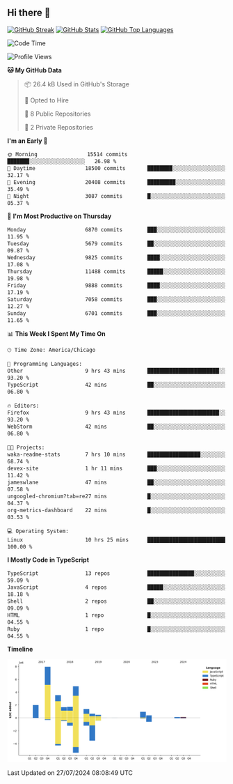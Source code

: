 ## Hi there 👋

<!--
- 🔭 I’m currently working on ...
- 🌱 I’m currently learning ...
- 👯 I’m looking to collaborate on ...
- 🤔 I’m looking for help with ...
- 💬 Ask me about ...
- 📫 How to reach me: ...
- 😄 Pronouns: ...
- ⚡ Fun fact: ...
-->

[![GitHub Streak](https://github-readme-streak-stats.herokuapp.com?user=jameswlane&theme=tokyonight)](https://git.io/streak-stats)
[![GitHub Stats](https://github-readme-stats.vercel.app/api?username=jameswlane&show_icons=true&theme=tokyonight)](https://github-readme-stats.vercel.app)
[![GitHub Top Languages](https://github-readme-stats.vercel.app/api/top-langs?username=jameswlane&show_icons=true&locale=en&layout=compact&theme=tokyonight)](https://github-readme-stats.vercel.app)


<!--START_SECTION:waka-->
![Code Time](http://img.shields.io/badge/Code%20Time-8%20hrs%2013%20mins-blue)

![Profile Views](http://img.shields.io/badge/Profile%20Views-73-blue)

**🐱 My GitHub Data** 

> 📦 26.4 kB Used in GitHub's Storage 
 > 
> 💼 Opted to Hire
 > 
> 📜 8 Public Repositories 
 > 
> 🔑 2 Private Repositories 
 > 
**I'm an Early 🐤** 

```text
🌞 Morning                15514 commits       ███████░░░░░░░░░░░░░░░░░░   26.98 % 
🌆 Daytime                18500 commits       ████████░░░░░░░░░░░░░░░░░   32.17 % 
🌃 Evening                20408 commits       █████████░░░░░░░░░░░░░░░░   35.49 % 
🌙 Night                  3087 commits        █░░░░░░░░░░░░░░░░░░░░░░░░   05.37 % 
```
📅 **I'm Most Productive on Thursday** 

```text
Monday                   6870 commits        ███░░░░░░░░░░░░░░░░░░░░░░   11.95 % 
Tuesday                  5679 commits        ██░░░░░░░░░░░░░░░░░░░░░░░   09.87 % 
Wednesday                9825 commits        ████░░░░░░░░░░░░░░░░░░░░░   17.08 % 
Thursday                 11488 commits       █████░░░░░░░░░░░░░░░░░░░░   19.98 % 
Friday                   9888 commits        ████░░░░░░░░░░░░░░░░░░░░░   17.19 % 
Saturday                 7058 commits        ███░░░░░░░░░░░░░░░░░░░░░░   12.27 % 
Sunday                   6701 commits        ███░░░░░░░░░░░░░░░░░░░░░░   11.65 % 
```


📊 **This Week I Spent My Time On** 

```text
🕑︎ Time Zone: America/Chicago

💬 Programming Languages: 
Other                    9 hrs 43 mins       ███████████████████████░░   93.20 % 
TypeScript               42 mins             ██░░░░░░░░░░░░░░░░░░░░░░░   06.80 % 

🔥 Editors: 
Firefox                  9 hrs 43 mins       ███████████████████████░░   93.20 % 
WebStorm                 42 mins             ██░░░░░░░░░░░░░░░░░░░░░░░   06.80 % 

🐱‍💻 Projects: 
waka-readme-stats        7 hrs 10 mins       █████████████████░░░░░░░░   68.74 % 
devex-site               1 hr 11 mins        ███░░░░░░░░░░░░░░░░░░░░░░   11.42 % 
jameswlane               47 mins             ██░░░░░░░░░░░░░░░░░░░░░░░   07.58 % 
ungoogled-chromium?tab=re27 mins             █░░░░░░░░░░░░░░░░░░░░░░░░   04.37 % 
org-metrics-dashboard    22 mins             █░░░░░░░░░░░░░░░░░░░░░░░░   03.53 % 

💻 Operating System: 
Linux                    10 hrs 25 mins      █████████████████████████   100.00 % 
```

**I Mostly Code in TypeScript** 

```text
TypeScript               13 repos            ███████████████░░░░░░░░░░   59.09 % 
JavaScript               4 repos             █████░░░░░░░░░░░░░░░░░░░░   18.18 % 
Shell                    2 repos             ██░░░░░░░░░░░░░░░░░░░░░░░   09.09 % 
HTML                     1 repo              █░░░░░░░░░░░░░░░░░░░░░░░░   04.55 % 
Ruby                     1 repo              █░░░░░░░░░░░░░░░░░░░░░░░░   04.55 % 
```



**Timeline**

![Lines of Code chart](https://raw.githubusercontent.com/jameswlane/jameswlane/main/assets/bar_graph.png)


 Last Updated on 27/07/2024 08:08:49 UTC
<!--END_SECTION:waka-->
